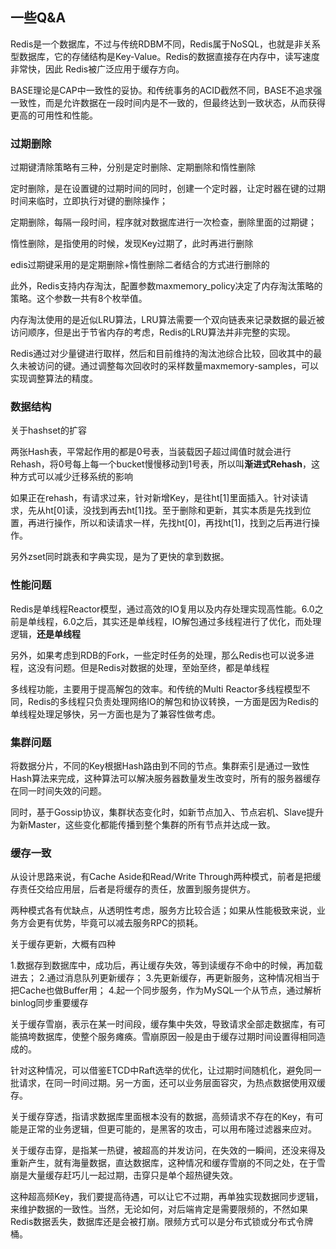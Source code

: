 ## 一些Q&A

Redis是一个数据库，不过与传统RDBM不同，Redis属于NoSQL，也就是非关系型数据库，它的存储结构是Key-Value。Redis的数据直接存在内存中，读写速度非常快，因此 Redis被广泛应用于缓存方向。

BASE理论是CAP中一致性的妥协。和传统事务的ACID截然不同，BASE不追求强一致性，而是允许数据在一段时间内是不一致的，但最终达到一致状态，从而获得更高的可用性和性能。

### 过期删除

过期键清除策略有三种，分别是定时删除、定期删除和惰性删除

定时删除，是在设置键的过期时间的同时，创建一个定时器，让定时器在键的过期时间来临时，立即执行对键的删除操作；

定期删除，每隔一段时间，程序就对数据库进行一次检查，删除里面的过期键；

惰性删除，是指使用的时候，发现Key过期了，此时再进行删除

edis过期键采用的是定期删除+惰性删除二者结合的方式进行删除的

此外，Redis支持内存淘汰，配置参数maxmemory_policy决定了内存淘汰策略的策略。这个参数一共有8个枚举值。

内存淘汰使用的是近似LRU算法，LRU算法需要一个双向链表来记录数据的最近被访问顺序，但是出于节省内存的考虑，Redis的LRU算法并非完整的实现。

Redis通过对少量键进行取样，然后和目前维持的淘汰池综合比较，回收其中的最久未被访问的键。通过调整每次回收时的采样数量maxmemory-samples，可以实现调整算法的精度。

### 数据结构

关于hashset的扩容

两张Hash表，平常起作用的都是0号表，当装载因子超过阈值时就会进行Rehash，将0号每上每一个bucket慢慢移动到1号表，所以叫**渐进式Rehash**，这种方式可以减少迁移系统的影响

如果正在rehash，有请求过来，针对新增Key，是往ht[1]里面插入。针对读请求，先从ht[0]读，没找到再去ht[1]找。至于删除和更新，其实本质是先找到位置，再进行操作，所以和读请求一样，先找ht[0]，再找ht[1]，找到之后再进行操作。

另外zset同时跳表和字典实现，是为了更快的拿到数据。

### 性能问题

Redis是单线程Reactor模型，通过高效的IO复用以及内存处理实现高性能。6.0之前是单线程，6.0之后，其实还是单线程，IO解包通过多线程进行了优化，而处理逻辑，**还是单线程**

另外，如果考虑到RDB的Fork，一些定时任务的处理，那么Redis也可以说多进程，这没有问题。但是Redis对数据的处理，至始至终，都是单线程

多线程功能，主要用于提高解包的效率。和传统的Multi Reactor多线程模型不同，Redis的多线程只负责处理网络IO的解包和协议转换，一方面是因为Redis的单线程处理足够快，另一方面也是为了兼容性做考虑。

### 集群问题

将数据分片，不同的Key根据Hash路由到不同的节点。集群索引是通过一致性Hash算法来完成，这种算法可以解决服务器数量发生改变时，所有的服务器缓存在同一时间失效的问题。

同时，基于Gossip协议，集群状态变化时，如新节点加入、节点宕机、Slave提升为新Master，这些变化都能传播到整个集群的所有节点并达成一致。

### 缓存一致

从设计思路来说，有Cache Aside和Read/Write Through两种模式，前者是把缓存责任交给应用层，后者是将缓存的责任，放置到服务提供方。

两种模式各有优缺点，从透明性考虑，服务方比较合适；如果从性能极致来说，业务方会更有优势，毕竟可以减去服务RPC的损耗。

关于缓存更新，大概有四种

1.数据存到数据库中，成功后，再让缓存失效，等到读缓存不命中的时候，再加载进去；
2.通过消息队列更新缓存；
3.先更新缓存，再更新服务，这种情况相当于把Cache也做Buffer用；
4.起一个同步服务，作为MySQL一个从节点，通过解析binlog同步重要缓存

关于缓存雪崩，表示在某一时间段，缓存集中失效，导致请求全部走数据库，有可能搞垮数据库，使整个服务瘫痪。雪崩原因一般是由于缓存过期时间设置得相同造成的。

针对这种情况，可以借鉴ETCD中Raft选举的优化，让过期时间随机化，避免同一批请求，在同一时间过期。另一方面，还可以业务层面容灾，为热点数据使用双缓存。

关于缓存穿透，指请求数据库里面根本没有的数据，高频请求不存在的Key，有可能是正常的业务逻辑，但更可能的，是黑客的攻击，可以用布隆过滤器来应对。

关于缓存击穿，是指某一热键，被超高的并发访问，在失效的一瞬间，还没来得及重新产生，就有海量数据，直达数据库，这种情况和缓存雪崩的不同之处，在于雪崩是大量缓存赶巧儿一起过期，击穿只是单个超热键失效。

这种超高频Key，我们要提高待遇，可以让它不过期，再单独实现数据同步逻辑，来维护数据的一致性。当然，无论如何，对后端肯定是需要限频的，不然如果Redis数据丢失，数据库还是会被打崩。限频方式可以是分布式锁或分布式令牌桶。

